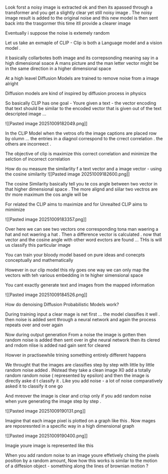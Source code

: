
Look forst a noisy image is  extracted ok and then its apassed through a transformer and you get a slightly clear yet still noisy  image . The noisy image result is added to the original noise and this new model is then sent back into the trasgormer this time itll provide a clearer image 

Eventually i suppose the noise is extemely random 

Let us take an exmaple of CLIP - Clip is both a Language model and a vision model .


it basically collarbotes both image and its correpsonding meaning say in a high dimensional soace A mans picture and the man letter vector might be in the same direction in a higher dimensional space 


At a high leavel Diffusion Models are trained to remove noise from a image alright 

Diffusion models are kind of inspired by diffusion process in physics 

So basically CLIP has one goal - Youre given a text - the vector encoding that text should be similar to the encoded vector that is given out of the text descripted image ...

![[Pasted image 20251009182049.png]]


In the CLIP Model when the vetros ofo the image captions are placed row by olumn ... the entries in a diagnol correspond to the crrect correlation . the others are incorreect . 

The objective of clip is maximize this correct correlation and  minimize the selction of incorrect correlation 

How do ou measure the similarlity f a text vector and a image vector - using the cosine similarity 
![[Pasted image 20251009182600.png]]

The cosine Similarity basically tell you te cos angle between two vector in that higher  dimensional space . The more alignd and siilar two vectros are thr more maximum the cos angle will be 


For related the CLIP aims to maximize and for Unrealted CLIP aims to mimimize 

![[Pasted image 20251009183357.png]]


Over here we can see two vectors one corresponding tona man waering a hat and not waering a hat . Then a difference vector is calculated . now that vector and the cosine angle with other word evctors are found ... THis is will us classify this particular image 

You can train your bloody model based on pure ideas and conecpts conceptually and mathematically 

However in our clip model this nly goes one way we can only map the vectors with teh various embedding in te higher simensional space 


You cant exactly generate text and images from the mapped information 

![[Pasted image 20251009184526.png]]

How do denoising Diffusion Probabilistic Models work?

During training input a clear mage is net first ... the model classifies it well . then noise is added sent through a neural network and again the process repeats over and over again 

Now during output generation From a noise the image is gotten then random noise is added then sent over in ghe neural network then its clered and rndom nlise is added nad gain sent for cleared 

Howver in practisewhile trining something entirely different happens 

We throught that the images are classifies step  by step with little by little random noise added .
INstead they take a clean image X0 add a totally random random noise ( represented by epsilon)
 and then the image is directly aske d t classify  it . Like you add noise - a lot of noise comparatively asked it to classify it one go 

And mreover the image is clear and crisp only if you add random noise when yure generating the image step by step . 


![[Pasted image 20251009190131.png]]

Imagine that each image pixel is plotted on a graph like this . Now mages are reposresnted in a specific way in a high dimensional graph 

![[Pasted image 20251009190400.png]]

Imagie youre image is represented like this 

When you add random noise to an image youre effetively chsing the pixels position by a random amount, Now how this works is similar to the motion of a diffesion object - something along the lines of brownian motion ?


